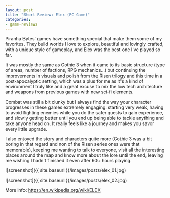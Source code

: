 ```yaml
---
layout: post
title: "Short Review: Elex (PC Game)"
categories:
- game-reviews
---
```


<p>
Piranha Bytes' games have something special that make them some of my favorites. They build worlds I love to explore, beautiful and lovingly crafted, with a unique style of gameplay, and Elex was the best one I've played so far. 
</p>
<p>
It was mostly the same as Gothic 3 when it came to its basic structure (type of areas, number of factions, RPG mechanics...) but continuing the improvements in visuals and polish from the Risen trilogy and this time in a post-apocalyptic setting, which was a plus for me as it's a kind of environment I truly like and a great excuse to mix the low tech architecture and weapons from previous games with new sci-fi elements. 
</p>
<p>
Combat was still a bit clunky but I always find the way your character progresses in these games extremely engaging: starting very weak, having to avoid fighting enemies while you do the safer quests to gain experience, and slowly getting better until you end up being able to tackle anything and take anyone head on. It really feels like a journey and makes you savor every little upgrade.
</p>
<p>
I also enjoyed the story and characters quite more (Gothic 3 was a bit boring in that regard and non of the Risen series ones were that memorable), keeping me wanting to talk to everyone, visit all the interesting places around the map and know more about the lore until the end, leaving me wishing I hadn't finished it even after 60+ hours playing.
</p>



![screenshot]({{ site.baseurl }}/images/posts/elex_01.jpg)

![screenshot]({{ site.baseurl }}/images/posts/elex_02.jpg)


<p>More info: <a href="https://en.wikipedia.org/wiki/ELEX">https://en.wikipedia.org/wiki/ELEX</a></p>
